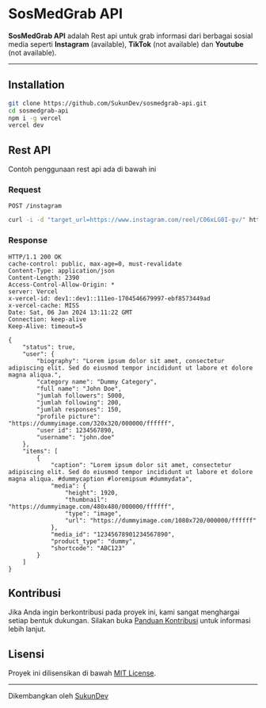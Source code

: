 # SosMedGrab API

**SosMedGrab API** adalah Rest api untuk grab informasi dari berbagai sosial media seperti **Instagram** (available), **TikTok** (not available) dan **Youtube** (not available).

---

## Installation

```bash
git clone https://github.com/SukunDev/sosmedgrab-api.git
cd sosmedgrab-api
npm i -g vercel
vercel dev
```

## Rest API

Contoh penggunaan rest api ada di bawah ini

### Request

`POST /instagram`

```bash
curl -i -d "target_url=https://www.instagram.com/reel/C06xLG0I-gv/" http://localhost:3000/instagram
```

### Response

```
HTTP/1.1 200 OK
cache-control: public, max-age=0, must-revalidate
Content-Type: application/json
Content-Length: 2390
Access-Control-Allow-Origin: *
server: Vercel
x-vercel-id: dev1::dev1::111eo-1704546679997-ebf8573449ad
x-vercel-cache: MISS
Date: Sat, 06 Jan 2024 13:11:22 GMT
Connection: keep-alive
Keep-Alive: timeout=5

{
    "status": true,
    "user": {
        "biography": "Lorem ipsum dolor sit amet, consectetur adipiscing elit. Sed do eiusmod tempor incididunt ut labore et dolore magna aliqua.",
        "category name": "Dummy Category",
        "full name": "John Doe",
        "jumlah followers": 5000,
        "jumlah following": 200,
        "jumlah responses": 150,
        "profile picture": "https://dummyimage.com/320x320/000000/ffffff",
        "user id": 1234567890,
        "username": "john.doe"
    },
    "items": [
        {
            "caption": "Lorem ipsum dolor sit amet, consectetur adipiscing elit. Sed do eiusmod tempor incididunt ut labore et dolore magna aliqua. #dummycaption #loremipsum #dummydata",
            "media": {
                "height": 1920,
                "thumbnail": "https://dummyimage.com/480x480/000000/ffffff",
                "type": "image",
                "url": "https://dummyimage.com/1080x720/000000/ffffff"
            },
            "media_id": "12345678901234567890",
            "product_type": "dummy",
            "shortcode": "ABC123"
        }
    ]
}
```

## Kontribusi

Jika Anda ingin berkontribusi pada proyek ini, kami sangat menghargai setiap bentuk dukungan. Silakan buka [Panduan Kontribusi](CONTRIBUTING.md) untuk informasi lebih lanjut.

## Lisensi

Proyek ini dilisensikan di bawah [MIT License](LICENSE).

---

Dikembangkan oleh [SukunDev](https://github.com/SukunDev)

